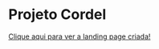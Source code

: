 # Projeto Cordel

<a href= "https://anaclara-amorim.github.io/Estudos/Projeto-Cordel-Curso-em-Video/" target="_blank">Clique aqui para ver a landing page criada! </a>